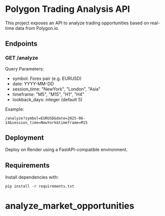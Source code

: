 
# Polygon Trading Analysis API

This project exposes an API to analyze trading opportunities based on real-time data from Polygon.io.

## Endpoints

### GET /analyze

Query Parameters:
- symbol: Forex pair (e.g. EURUSD)
- date: YYYY-MM-DD
- session_time: "NewYork", "London", "Asia"
- timeframe: "M5", "M15", "H1", "H4"
- lookback_days: integer (default 5)

Example:
```
/analyze?symbol=EURUSD&date=2025-06-14&session_time=NewYork&timeframe=M15
```

## Deployment

Deploy on Render using a FastAPI-compatible environment.

## Requirements

Install dependencies with:
```
pip install -r requirements.txt
```
# analyze_market_opportunities
